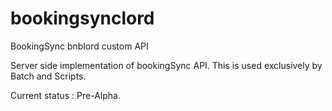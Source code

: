 # bookingsynclord
BookingSync bnblord custom API

Server side implementation of bookingSync API.
This is used exclusively by Batch and Scripts.

Current status : Pre-Alpha.
